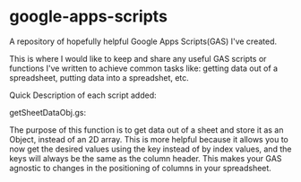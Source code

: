 # google-apps-scripts
A repository of hopefully helpful Google Apps Scripts(GAS) I've created. 

This is where I would like to keep and share any useful GAS scripts or functions I've written to achieve common tasks like: getting data out of a spreadsheet, putting data into a spreadshet, etc.

Quick Description of each script added:

getSheetDataObj.gs: 

The purpose of this function is to get data out of a sheet and store it as an Object, instead of an 2D array. This is more helpful because it allows you to now get the desired values using the key instead of by index values, and the keys will always be the same as the column header. This makes your GAS agnostic to changes in the positioning of columns in your spreadsheet.

